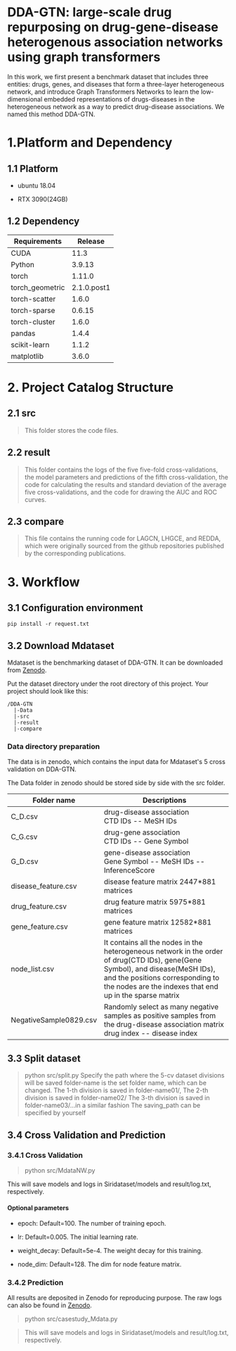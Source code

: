 DDA-GTN: large-scale drug repurposing on drug-gene-disease heterogenous association networks using graph transformers
==

In this work, we first present a benchmark dataset that includes three entities: drugs, genes, and diseases that form a three-layer heterogeneous network, and introduce Graph Transformers Networks to learn the low-dimensional embedded representations of drugs-diseases in the heterogeneous network as a way to predict drug-disease associations. We named this method DDA-GTN.

# 1.Platform and Dependency

## 1.1 Platform

- ubuntu 18.04

- RTX 3090(24GB)

## 1.2 Dependency

| Requirements      | Release                                |
| --------- | ----------------------------------- |
| CUDA     | 11.3                     |
| Python     | 3.9.13                     |
| torch     | 1.11.0                     |
| torch_geometric     | 2.1.0.post1                     |
| torch-scatter     | 1.6.0                     |
| torch-sparse     | 0.6.15                     |
| torch-cluster     | 1.6.0                     |
| pandas     | 1.4.4                     |
| scikit-learn     | 1.1.2                     |
| matplotlib     | 3.6.0                     |

# 2. Project Catalog Structure

## 2.1 src

> This folder stores the code files.

## 2.2 result

> This folder contains the logs of the five five-fold cross-validations, the model parameters and predictions of the fifth cross-validation, the code for calculating the results and standard deviation of the average five cross-validations, and the code for drawing the AUC and ROC curves.

## 2.3 compare

> This file contains the running code for LAGCN, LHGCE, and REDDA, which were originally sourced from the github repositories published by the corresponding publications.

# 3. Workflow

## 3.1 Configuration environment

```
pip install -r request.txt
```

## 3.2 Download Mdataset

Mdataset is the benchmarking dataset of DDA-GTN. It can be downloaded from [Zenodo](https://zenodo.org/records/10826915).

Put the dataset directory under the root directory of this project. Your project should look like this:

```
/DDA-GTN
  |-Data
  |-src
  |-result
  |-compare
```

### Data directory preparation

The data is in zenodo, which contains the input data for Mdataset's 5 cross validation on DDA-GTN.

The Data folder in zenodo should be stored side by side with the src folder.

| Folder name      | Descriptions                                |
| --------- | ----------------------------------- |
| C_D.csv     | drug-disease association <br>  CTD IDs -- MeSH IDs                     |
| C_G.csv     | drug-gene association <br>  CTD IDs -- Gene Symbol                     |
| G_D.csv     | gene-disease association <br>  Gene Symbol -- MeSH IDs -- InferenceScore                    |
| disease_feature.csv     | disease feature matrix 2447*881 matrices                     |
| drug_feature.csv     | drug feature matrix 5975*881 matrices                     |
| gene_feature.csv     | gene feature matrix 12582*881 matrices                     |
| node_list.csv     | It contains all the nodes in the heterogeneous network in the order of drug(CTD IDs), gene(Gene Symbol), and disease(MeSH IDs), and the positions corresponding to the nodes are the indexes that end up in the sparse matrix                    |
| NegativeSample0829.csv     | Randomly select as many negative samples as positive samples from the drug-disease association matrix <br> drug index -- disease index |

## 3.3 Split dataset

> python src/split.py
> Specify the path where the 5-cv dataset divisions will be saved folder-name is the set folder name, which can be changed.
  The 1-th division is saved in folder-name01/, The 2-th division is saved in folder-name02/
  The 3-th division is saved in folder-name03/...in a similar fashion
  The saving_path can be specified by yourself








## 3.4 Cross Validation and Prediction

### 3.4.1 Cross Validation

> python src/MdataNW.py

This will save models and logs in Siridataset/models and result/log.txt, respectively.

#### Optional parameters

- epoch: Default=100. The number of training epoch.

- lr: Default=0.005. The initial learning rate.

- weight_decay: Default=5e-4. The weight decay for this training.

- node_dim: Default=128. The dim for node feature matrix.

### 3.4.2 Prediction

All results are deposited in Zenodo for reproducing purpose. The raw logs can also be found in [Zenodo](https://zenodo.org/records/10826915).

> python src/casestudy_Mdata.py

> This will save models and logs in Siridataset/models and result/log.txt, respectively.








